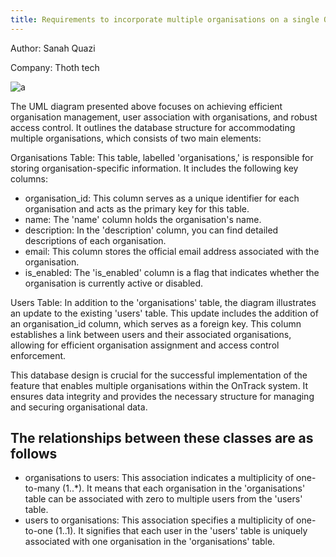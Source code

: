 ```yaml
---
title: Requirements to incorporate multiple organisations on a single OnTrack server – UML Design
---
```


Author: Sanah Quazi

Company: Thoth tech

![a](UML.png)

The UML diagram presented above focuses on achieving efficient organisation
management, user association with organisations, and robust access control. It
outlines the database structure for accommodating multiple organisations, which
consists of two main elements:

Organisations Table: This table, labelled 'organisations,' is responsible for storing
organisation-specific information. It includes the following key columns:

- organisation_id: This column serves as a unique identifier for each
  organisation and acts as the primary key for this table.
- name: The 'name' column holds the organisation's name.
- description: In the 'description' column, you can find detailed descriptions
  of each organisation.
- email: This column stores the official email address associated with the organisation.
- is_enabled: The 'is_enabled' column is a flag that indicates whether the
  organisation is currently active or disabled.

Users Table: In addition to the 'organisations' table, the diagram illustrates
an update to the existing 'users' table. This update includes the addition of
an organisation_id column, which serves as a foreign key. This column
establishes a link between users and their associated organisations,
allowing for efficient organisation assignment and access control enforcement.

This database design is crucial for the successful implementation of the feature
that enables multiple organisations within the OnTrack system. It ensures data
integrity and provides the necessary structure for managing and securing
organisational data.

## The relationships between these classes are as follows

- organisations to users: This association indicates a multiplicity of
  one-to-many (1..\*). It means that each organisation in the 'organisations'
  table can be associated with zero to multiple users
  from the 'users' table.
- users to organisations: This association specifies a multiplicity of
  one-to-one (1..1). It signifies that each user in the 'users' table is
  uniquely associated with one organisation in the 'organisations' table.
